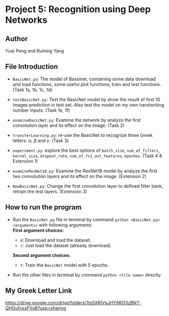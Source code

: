 # Project 5: Recognition using Deep Networks


## Author
Yuqi Peng and Ruining Yang


## File Introduction
- `BasicNet.py`: The model of Bassinet, containing some data download and load functions, some useful plot functions, train and test functions. (Task 1a, 1b, 1c, 1d)

- `testBasicNet.py`: Test the BasicNet model by show the result of first 10 images prediction in test set. Also test the model on my own handwriting number inputs. (Task 1e, 1f)

- `examineBasicNet.py`: Examine the network by analyze the first convolution layer and its effect on the image. (Task 2)

- `transferLearning.py`: re-use the BasicNet to recognize three Greek letters: $\alpha$, $\beta$ and $\gamma$. (Task 3)

- `experiment.py`: explore the best options of `batch_size`, `num_of_filters`, `kernel_size`, `dropout_rate`, `num_of_fc1_out_features`, `epoches`. (Task 4 & Extension 1)

- `examineResNet18.py`: Examine the ResNet18 model by analyze the first two convolution layers and its effect on the image. (Extension 2)

- `NewBasicNet.py`: Change the first convolution layer to defined filter bank, retrain the rest layers. (Extension 3)



## How to run the program

- Run the `BasicNet.py` file in terminal by command `python <BasicNet.py> <arguments>` with following arguments:\
    **First argument choices:**
    - `d`: Download and load the dataset.
    - `r`: Just load the dataset (already download).

    **Second argument choices:**
    - `t`: Train the `BasicNet` model with 5 epochs.

- Run the other files in terminal by command `python <file name>` directly.



## My Greek Letter Link
https://drive.google.com/drive/folders/1tsSXRIVpJHY6KD3zBNT-QHGufvsxFVxB?usp=sharing

    












